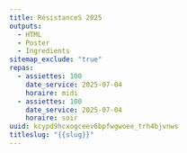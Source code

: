 ```yaml
---
title: RésistanceS 2025
outputs:
  - HTML
  - Poster
  - Ingredients
sitemap_exclude: "true"
repas:
  - assiettes: 100
    date_service: 2025-07-04
    horaire: midi
  - assiettes: 100
    date_service: 2025-07-04
    horaire: soir
uuid: kcypd9hcxogceev6bpfwgwoee_trh4bjvnws
titleslug: "{{slug}}"
---
```

